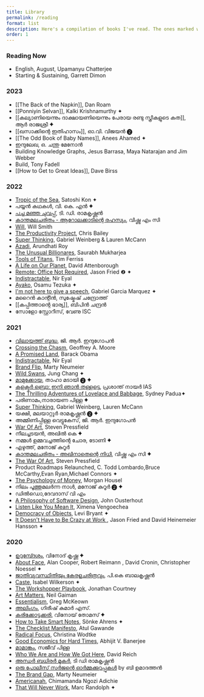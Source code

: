 ```yaml
---
title: Library
permalink: /reading
format: list
description: Here's a compilation of books I've read. The ones marked with ✦ are must-reads, and those marked with ❷ are re-reads. Check my <a href="/antilibrary"><b>Antilibrary </b></a> for the bigger list ;)
order: 1
---
```



### Reading Now
- English, August, Upamanyu Chatterjee
- Starting & Sustaining, Garrett Dimon

### 2023
- [[The Back of the Napkin]], Dan Roam
- [[Ponniyin Selvan]], Kalki Krishnamurthy ✦
- [[കല്യാണിയെന്നും ദാക്ഷായണിയെന്നും പേരായ രണ്ടു സ്ത്രീകളുടെ കത]], ആർ രാജശ്രീ ✦
- [[ഖസാക്കിന്റെ ഇതിഹാസം]], ഓ.വി. വിജയൻ ❷
- [[The Odd Book of Baby Names]], Anees Ahamed ✦
- ഇന്ദുലേഖ, ഒ. ചന്തു മേനോൻ
- Building Knowledge Graphs, Jesus Barrasa, Maya Natarajan and Jim Webber 
- Build, Tony Fadell
- [[How to Get to Great Ideas]], Dave Birss

### 2022
- [Tropic of the Sea](https://amzn.to/3oJK6w0), Satoshi Kon ✦
- പയ്യൻ കഥകൾ, വി. കെ. എൻ  ✦
- [പച്ച മഞ്ഞ ചുവപ്പ്](https://amzn.to/3HIlCKW), ടി. ഡി. രാമകൃഷ്ണൻ 
- [കാന്തമലചരിതം - ആറോലക്കാടിന്റെ രഹസ്യം](https://amzn.to/3AUWWw1), വിഷ്ണു എം സി
- [Will](https://amzn.to/3KrhfoD), Will Smith
- [The Productivity Project](https://amzn.to/3tKHLm0), Chris Bailey
- [Super Thinking](https://amzn.to/3wY89KH), Gabriel Weinberg & Lauren McCann
- [Azadi](https://amzn.to/3atJTsx), Arundhati Roy
- [The Unusual Billionares](https://amzn.to/3wS1bqR), Saurabh Mukharjea
- [Tools of Titans](https://amzn.to/3LZcbYK), Tim Ferriss
- [A Life on Our Planet](https://amzn.to/3UhvBMQ), David Attenborough
- [Remote: Office Not Required](https://amzn.to/3B31vFX), Jason Fried ❷ ✦
- [Indistractable](https://amzn.to/3FikTBi), Nir Eyal
- [Ayako](https://amzn.to/3YOE6lV), Osamu Tezuka ✦
- [I'm not here to give a speech](https://amzn.to/3FXaAli), Gabriel Garcia Marquez ✦
- മറൈൻ കാന്റീൻ, സുഷ്മേഷ് ചന്ദ്രോത്ത്
- [[കപ്പിത്താന്റെ ഭാര്യ]], ബിപിൻ ചന്ദ്രൻ
- സോളോ സ്റ്റോറീസ്, വേണു ISC


### 2021 
- [വിലായത്ത് ബുദ്ധ](https://buybooks.mathrubhumi.com/product/vilayath-budha/), ജി. ആർ. ഇന്ദുഗോപൻ 
- [Crossing the Chasm](https://amzn.to/36x4kzQ), Geoffrey A. Moore
- [A Promised Land](https://amzn.to/3rf1ckc), Barack Obama
- [Indistractable](https://amzn.to/2TCEarH), Nir Eyal
- [Brand Flip](https://amzn.to/2Ue1OeN), Marty Neumeier
- [Wild Swans](https://amzn.to/3vrJ34o), Jung Chang ✦
- [മാമുക്കോയ](https://www.amazon.in/MAMUKKOYA-THAHA-MADAI/dp/8126414529), താഹാ മടായി ❷ ✦
- [കളക്ടർ ബ്രൊ: ഇനി ഞാൻ തള്ളട്ടെ](https://amzn.to/3BYh28Q), പ്രശാന്ത് നായർ IAS
- [The Thrilling Adventures of Lovelace and Babbage](https://amzn.to/3ib7nUt), Sydney Padua✦
- പരിണാമം,നാരായണ പിള്ള ✦
- [Super Thinking](https://amzn.to/2V6rNp9), Gabriel Weinberg, Lauren McCann
- യക്ഷി, മലയാറ്റൂർ രാമകൃഷ്ണൻ ❷ ✦
- അമ്മിണിപ്പിള്ള വെട്ടുകേസ്, ജി. ആർ. ഇന്ദുഗോപൻ
- [War Of Art](https://amzn.to/3x8JMIl), Steven Pressfield
- നീലച്ചടയന്‍, അഖില്‍ കെ ✦
- നമ്മള്‍ ഉമ്മവച്ചത്തിന്റെ ചോര, ടോണി ✦
- എഴുത്ത്, മനോജ് കുറൂര്‍
- [കാന്തമലചരിതം - അഖിനാതെന്റെ നിധി](https://amzn.to/3AUWWw1), വിഷ്ണു എം സി ✦
- [The War Of Art](https://amzn.to/3ro2kF7), Steven Pressfield
- Product Roadmaps Relaunched, C. Todd Lombardo,Bruce McCarthy,Evan Ryan,Michael Connors ✦
- [The Psychology of Money](https://amzn.to/3L2XiFG), Morgan Housel
- നിലം പൂത്തുമലർന്ന നാൾ, മനോജ് കുറൂർ ❷ ✦
- ഡില്‍ഡൊ,ദേവദാസ് വി എം
- [A Philosophy of Software Design](https://amzn.to/34sLFXY), John Ousterhout
- [Listen Like You Mean It](https://amzn.to/3IYuWKV), Ximena Vengoechea
- [Democracy of Objects](http://openhumanitiespress.org/books/download/Bryant_2011_Democracy-of-Objects.pdf), Levi Bryant ✦
- [It Doesn't Have to Be Crazy at Work ](https://basecamp.com/books/calm), Jason Fried and David Heinemeier Hansson ✦

### 2020
- [ഉറുമ്പ്ദേശം](https://www.flipkart.com/urumb-desam/p/itm90dc38292cba6?pid=RBKFWBJ8PQW99GVN), വിനോദ് കൃഷ്ണ ✦
- [About Face](https://amzn.to/38mFkvd), Alan Cooper, Robert Reimann , David Cronin, Christopher Noessel ✦
- [ജാതിവ്യവസ്ഥിതിയും കേരളചരിത്രവും](https://amzn.to/38kdsYU), പി.കെ ബാലകൃഷ്ണൻ
- [Caste](https://amzn.to/2KEj9IS), Isabel Wilkerson ✦
- [The Workshopper Playbook](https://www.workshopperplaybook.com/book-choice), Jonathan Courtney
- [Art Matters](https://amzn.to/2KoRlZ5), Neil Gaiman
- [Essentialism](https://amzn.to/3riMkSq), Greg McKeown
- [അലിംഗം](https://amzn.to/3av2h2c), ഗിരീഷ് കുമാർ എസ്.
- [കരിക്കോട്ടക്കരി](https://amzn.to/2KhatbI), വിനോയ് തോമസ് ✦
- [How to Take Smart Notes](https://amzn.to/2Khaqwy), Sönke Ahrens ✦
- [The Checklist Manifesto](https://amzn.to/3rnSn8H), Atul Gawande
- [Radical Focus](https://amzn.to/2LVPStS), Christina Wodtke
- [Good Economics for Hard Times](https://amzn.to/3rfFJrY), Abhijit V. Banerjee
- [മാമാങ്കം](https://amzn.to/3p95tVc), സജീവ് പിള്ള
- [Who We Are and How We Got Here](https://amzn.to/3p95FUq), David Reich
- [അന്ധര്‍ ബധിരര്‍ മൂകര്‍](https://amzn.to/34NEN4P), ടി ഡി രാമകൃഷ്ണൻ
- [ഒരു പോലീസ് സര്‍ജന്റെ ഓര്‍മ്മക്കുറുപ്പുകള്‍](https://amzn.to/38kCg2V) by ബി ഉമാദത്തൻ
- [The Brand Gap](https://amzn.to/2LKoeQj), Marty Neumeier
- [Americanah](https://amzn.to/38o7B4D), Chimamanda Ngozi Adichie
- [That Will Never Work](https://amzn.to/34wG6ok), Marc Randolph ✦
